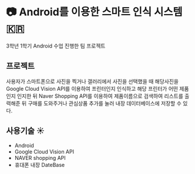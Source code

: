 # :camera: Android를 이용한 스마트 인식 시스템 :kr:
3학년 1학기 Android 수업 진행한 팀 프로젝트

## 프로젝트 
사용자가 스마트폰으로 사진을 찍거나 갤러리에서 사진을 선택했을 때 해당사진을 Google Cloud Vision API를 이용하여 프린터인지 인식하고 해당 프린터가 어떤 제품인지 인지한 뒤 Naver Shopping API를 이용하여 제품이름으로 검색하여 리스트를 출력해준 뒤 구매를 도와주거나 관심상품 추가를 눌러 내장 데이터베이스에 저장할 수 있다.

## 사용기술 :sunny:
* Android
* Google Cloud Vision API
* NAVER shopping API 
* 휴대폰 내장 DateBase
